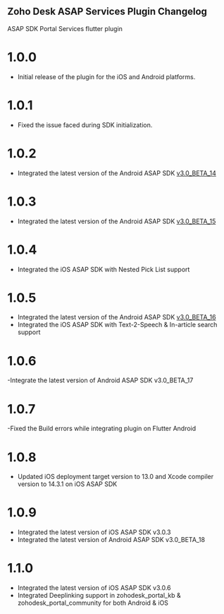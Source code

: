 ## Zoho Desk ASAP Services Plugin Changelog

ASAP SDK Portal Services flutter plugin

# 1.0.0

- Initial release of the plugin for the iOS and Android platforms.

# 1.0.1

- Fixed the issue faced during SDK initialization.

# 1.0.2

- Integrated the latest version of the Android ASAP SDK [v3.0_BETA_14](https://help.zoho.com/portal/en/kb/desk/developer-space/asap/android-sdk/articles/working-with-the-asap-sdk-for-android-version#30_BETA-14)

# 1.0.3

- Integrated the latest version of the Android ASAP SDK [v3.0_BETA_15](https://help.zoho.com/portal/en/kb/desk/developer-space/asap/android-sdk/articles/working-with-the-asap-sdk-for-android-version#30_BETA-15)

# 1.0.4

- Integrated the iOS ASAP SDK with Nested Pick List support

# 1.0.5
- Integrated the latest version of the Android ASAP SDK [v3.0_BETA_16](https://help.zoho.com/portal/en/kb/desk/developer-space/asap/android-sdk/articles/working-with-the-asap-sdk-for-android-version#30_BETA-16)
- Integrated the iOS ASAP SDK with Text-2-Speech & In-article search support

# 1.0.6
-Integrate the latest version of Android ASAP SDK v3.0_BETA_17

# 1.0.7
-Fixed the Build errors while integrating plugin on Flutter Android

# 1.0.8
- Updated iOS deployment target version to 13.0 and Xcode compiler version to 14.3.1 on iOS ASAP SDK

# 1.0.9
- Integrated the latest version of iOS ASAP SDK v3.0.3
- Integrated the latest version of Android ASAP SDK v3.0_BETA_18

# 1.1.0
- Integrated the latest version of iOS ASAP SDK v3.0.6
- Integrated Deeplinking support in zohodesk_portal_kb & zohodesk_portal_community for both Android & iOS